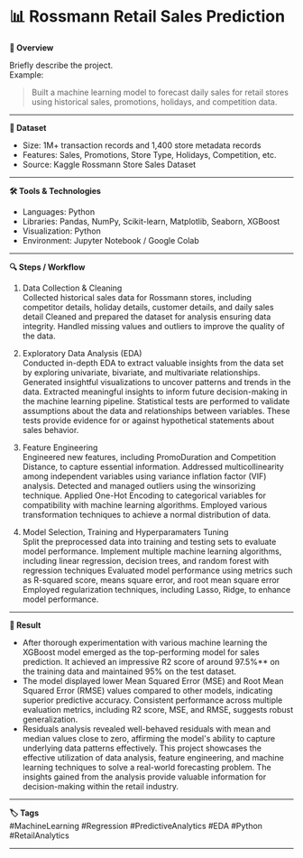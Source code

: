 # 📊 Rossmann Retail Sales Prediction

**📌 Overview**

Briefly describe the project.  
Example:  
> Built a machine learning model to forecast daily sales for retail stores using historical sales, promotions, holidays, and competition data.
---

**📂 Dataset**

- Size: 1M+ transaction records and 1,400 store metadata records  
- Features: Sales, Promotions, Store Type, Holidays, Competition, etc.   
- Source: Kaggle Rossmann Store Sales Dataset
---
**🛠️ Tools & Technologies**

- Languages: Python 
- Libraries: Pandas, NumPy, Scikit-learn, Matplotlib, Seaborn, XGBoost  
- Visualization: Python  
- Environment: Jupyter Notebook / Google Colab
---
**🔍 Steps / Workflow**

1. Data Collection & Cleaning  
    Collected historical sales data for Rossmann stores, including competitor details, holiday details, customer details, and daily sales detail Cleaned and prepared the dataset for analysis ensuring data integrity. Handled missing values and outliers to improve the quality of the data.

2. Exploratory Data Analysis (EDA)  
    Conducted in-depth EDA to extract valuable insights from the data set by exploring univariate, bivariate, and multivariate relationships. Generated insightful visualizations to uncover patterns and trends in the data. Extracted meaningful insights to inform future decision-making in the machine learning pipeline. Statistical tests are performed to validate assumptions about the data and relationships between variables. These tests provide evidence for or against hypothetical statements about sales behavior.
   
3. Feature Engineering   
    Engineered new features, including PromoDuration and Competition Distance, to capture essential information. Addressed multicollinearity among independent variables using variance inflation factor (VIF) analysis. Detected and managed outliers using the winsorizing technique. Applied One-Hot Encoding to categorical variables for compatibility with machine learning algorithms. Employed various transformation techniques to achieve a normal distribution of data.
   
4. Model Selection, Training and Hyperparamaters Tuning   
   Split the preprocessed data into training and testing sets to evaluate model performance. Implement multiple machine learning algorithms, including linear regression, decision trees, and random forest with regression techniques Evaluated model performance using metrics such as R-squared score, means square error, and root mean square error Employed regularization techniques, including Lasso, Ridge, to enhance model performance.
---   
**🎉 Result**   
- After thorough experimentation with various machine learning the XGBoost model emerged as the top-performing model for sales prediction. It achieved an impressive R2 score of around 97.5%** on the training data and maintained 95% on the test dataset.
- The model displayed lower Mean Squared Error (MSE) and Root Mean Squared Error (RMSE) values compared to other models, indicating superior predictive accuracy. Consistent performance across multiple evaluation metrics, including R2 score, MSE, and RMSE, suggests robust generalization.
- Residuals analysis revealed well-behaved residuals with mean and median values close to zero, affirming the model's ability to capture underlying data patterns effectively. This project showcases the effective utilization of data analysis, feature engineering, and machine learning techniques to solve a real-world forecasting problem. The insights gained from the analysis provide valuable information for decision-making within the retail industry.
    
---
**🏷️ Tags**  
#MachineLearning #Regression #PredictiveAnalytics #EDA #Python #RetailAnalytics    

---




